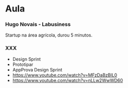 # Aula

### Hugo Novais - Labusiness

Startup na área agrícola, durou 5 minutos.

### XXX

- Design Sprint
- Prototipar
- AppProva Design Sprint
- https://www.youtube.com/watch?v=MFzDaBzBlL0
- https://www.youtube.com/watch?v=nLLw2WwWD60
